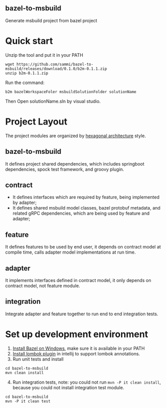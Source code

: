 bazel-to-msbuild
----------------

Generate msbuild project from bazel project

# Quick start

Unzip the tool and put it in your PATH
```
wget https://github.com/sammi/bazel-to-msbuild/releases/download/0.1.0/b2m-0.1.1.zip
unzip b2m-0.1.1.zip
```

Run the command:

```
b2m bazelWorkspaceFoler msbuildSolutionFolder solutionName
```

Then Open solutionName.sln by visual studio.

# Project Layout

The project modules are organized
by [hexagonal architecture](https://en.wikipedia.org/wiki/Hexagonal_architecture_(software)) style.

## bazel-to-msbuild

It defines project shared dependencies, which includes springboot dependencies, spock test framework, and groovy plugin.

## contract

* It defines interfaces which are required by feature, being implemented by adapter;
* It defines shared msbuild model classes, bazel protobuf metadata, and related gRPC dependencies, which are being used
  by feature and adapter;

## feature

It defines features to be used by end user, it depends on contract model at compile time, calls adapter model
implementations at run time.

## adapter

It implements interfaces defined in contract model, it only depends on contract model, not feature module.

## integration

Integrate adapter and feature together to run end to end integration tests.

# Set up development environment

1. [Install Bazel on Windows](https://docs.bazel.build/versions/master/install-windows.html), make sure it is available
   in your PATH
2. [Install lombok plugin](https://stackoverflow.com/questions/41161076/adding-lombok-plugin-to-intellij-project ) in
   intellij to support lombok annotations.
3. Run unit tests and install
```
cd bazel-to-msbuild
mvn clean install
```
4. Run integration tests, note: you could not run ```mvn -P it clean install```, because you could not install integration test module.

```
cd bazel-to-msbuild
mvn -P it clean test
```
